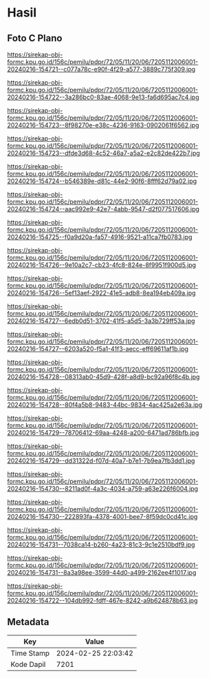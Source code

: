 # Hasil

## Foto C Plano

https://sirekap-obj-formc.kpu.go.id/156c/pemilu/pdpr/72/05/11/20/06/7205112006001-20240216-154721--c077a78c-e90f-4f29-a577-3889c775f309.jpg

https://sirekap-obj-formc.kpu.go.id/156c/pemilu/pdpr/72/05/11/20/06/7205112006001-20240216-154722--3a286bc0-83ae-4068-9e13-fa6d695ac7c4.jpg

https://sirekap-obj-formc.kpu.go.id/156c/pemilu/pdpr/72/05/11/20/06/7205112006001-20240216-154723--8f98270e-e38c-4236-9163-0902061f6562.jpg

https://sirekap-obj-formc.kpu.go.id/156c/pemilu/pdpr/72/05/11/20/06/7205112006001-20240216-154723--dfde3d68-4c52-46a7-a5a2-e2c82de422b7.jpg

https://sirekap-obj-formc.kpu.go.id/156c/pemilu/pdpr/72/05/11/20/06/7205112006001-20240216-154724--b546389e-d81c-44e2-90f6-8fff62d79a02.jpg

https://sirekap-obj-formc.kpu.go.id/156c/pemilu/pdpr/72/05/11/20/06/7205112006001-20240216-154724--aac992e9-42e7-4abb-9547-d2f077517606.jpg

https://sirekap-obj-formc.kpu.go.id/156c/pemilu/pdpr/72/05/11/20/06/7205112006001-20240216-154725--f0a9d20a-fa57-4916-9521-a11ca7fb0783.jpg

https://sirekap-obj-formc.kpu.go.id/156c/pemilu/pdpr/72/05/11/20/06/7205112006001-20240216-154726--9e10a2c7-cb23-4fc8-824e-8f9951f900d5.jpg

https://sirekap-obj-formc.kpu.go.id/156c/pemilu/pdpr/72/05/11/20/06/7205112006001-20240216-154726--5ef13aef-2922-41e5-adb8-8ea194eb409a.jpg

https://sirekap-obj-formc.kpu.go.id/156c/pemilu/pdpr/72/05/11/20/06/7205112006001-20240216-154727--6edb0d51-3702-41f5-a5d5-3a3b729ff53a.jpg

https://sirekap-obj-formc.kpu.go.id/156c/pemilu/pdpr/72/05/11/20/06/7205112006001-20240216-154727--6203a520-f5a1-41f3-aecc-eff69611af1b.jpg

https://sirekap-obj-formc.kpu.go.id/156c/pemilu/pdpr/72/05/11/20/06/7205112006001-20240216-154728--08313ab0-45d9-428f-a8d9-bc92a96f8c4b.jpg

https://sirekap-obj-formc.kpu.go.id/156c/pemilu/pdpr/72/05/11/20/06/7205112006001-20240216-154728--80f4a5b8-9483-44bc-9834-4ac425a2e63a.jpg

https://sirekap-obj-formc.kpu.go.id/156c/pemilu/pdpr/72/05/11/20/06/7205112006001-20240216-154729--78706412-69aa-4248-a200-6471ad786bfb.jpg

https://sirekap-obj-formc.kpu.go.id/156c/pemilu/pdpr/72/05/11/20/06/7205112006001-20240216-154729--dd31322d-f07d-40a7-b7e1-7b9ea7fb3dd1.jpg

https://sirekap-obj-formc.kpu.go.id/156c/pemilu/pdpr/72/05/11/20/06/7205112006001-20240216-154730--8211ad0f-4a3c-4034-a759-a63e226f6004.jpg

https://sirekap-obj-formc.kpu.go.id/156c/pemilu/pdpr/72/05/11/20/06/7205112006001-20240216-154730--222893fa-4378-4001-bee7-8f59dc0cd41c.jpg

https://sirekap-obj-formc.kpu.go.id/156c/pemilu/pdpr/72/05/11/20/06/7205112006001-20240216-154731--7038ca14-b260-4a23-81c3-9c1e2510bdf9.jpg

https://sirekap-obj-formc.kpu.go.id/156c/pemilu/pdpr/72/05/11/20/06/7205112006001-20240216-154731--8a3a98ee-3599-44d0-a499-2162ee4f1017.jpg

https://sirekap-obj-formc.kpu.go.id/156c/pemilu/pdpr/72/05/11/20/06/7205112006001-20240216-154722--104db992-fdff-467e-8242-a9b624878b63.jpg


## Metadata

| Key        | Value               |
| ---------- | ------------------- |
| Time Stamp | 2024-02-25 22:03:42 |
| Kode Dapil | 7201                |



